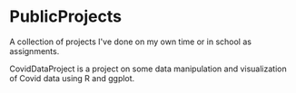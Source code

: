 # PublicProjects

A collection of projects I've done on my own time or in school as assignments.

CovidDataProject is a project on some data manipulation and visualization of Covid data using R and ggplot.
